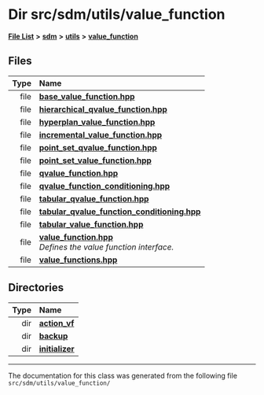 
# Dir src/sdm/utils/value\_function

<link rel="stylesheet" href="https://cdnjs.cloudflare.com/ajax/libs/KaTeX/0.5.1/katex.min.css">
<link rel="stylesheet" href="https://cdn.jsdelivr.net/github-markdown-css/2.2.1/github-markdown.css"/>



[**File List**](files.md) **>** [**sdm**](dir_ae1b8d8c3d2627954ba53c22978558f0.md) **>** [**utils**](dir_d5f9b32a4b7e3085fe36bb5e85e812de.md) **>** [**value\_function**](dir_9190e49f25bb1396e1fb4a6f0beec9b4.md)











## Files

| Type | Name |
| ---: | :--- |
| file | [**base\_value\_function.hpp**](base__value__function_8hpp.md) <br> |
| file | [**hierarchical\_qvalue\_function.hpp**](hierarchical__qvalue__function_8hpp.md) <br> |
| file | [**hyperplan\_value\_function.hpp**](hyperplan__value__function_8hpp.md) <br> |
| file | [**incremental\_value\_function.hpp**](incremental__value__function_8hpp.md) <br> |
| file | [**point\_set\_qvalue\_function.hpp**](point__set__qvalue__function_8hpp.md) <br> |
| file | [**point\_set\_value\_function.hpp**](point__set__value__function_8hpp.md) <br> |
| file | [**qvalue\_function.hpp**](qvalue__function_8hpp.md) <br> |
| file | [**qvalue\_function\_conditioning.hpp**](qvalue__function__conditioning_8hpp.md) <br> |
| file | [**tabular\_qvalue\_function.hpp**](tabular__qvalue__function_8hpp.md) <br> |
| file | [**tabular\_qvalue\_function\_conditioning.hpp**](tabular__qvalue__function__conditioning_8hpp.md) <br> |
| file | [**tabular\_value\_function.hpp**](tabular__value__function_8hpp.md) <br> |
| file | [**value\_function.hpp**](value__function_8hpp.md) <br>_Defines the value function interface._  |
| file | [**value\_functions.hpp**](value__functions_8hpp.md) <br> |

## Directories

| Type | Name |
| ---: | :--- |
| dir | [**action\_vf**](dir_d1aeb2fe2f9787dc1bfb67b37cd039f2.md) <br> |
| dir | [**backup**](dir_803cd76b7b48fbc4f6eb3babc1175d51.md) <br> |
| dir | [**initializer**](dir_8f297180fb36cffec7cf6cc452bb4d2e.md) <br> |

















------------------------------
The documentation for this class was generated from the following file `src/sdm/utils/value_function/`